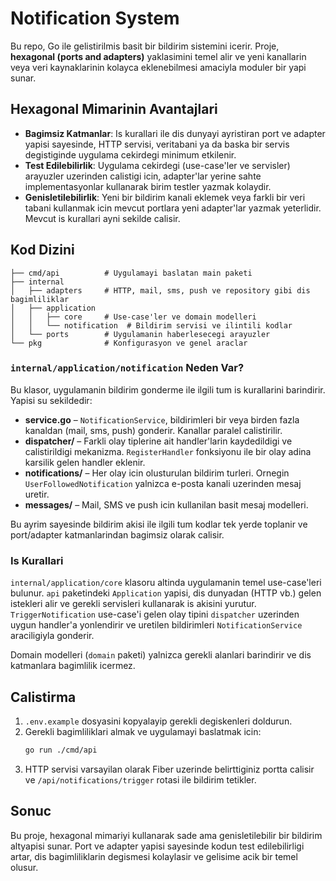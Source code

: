 # Notification System

Bu repo, Go ile gelistirilmis basit bir bildirim sistemini icerir. Proje, **hexagonal (ports and adapters)** yaklasimini temel alir ve yeni kanallarin veya veri kaynaklarinin kolayca eklenebilmesi amaciyla moduler bir yapi sunar.

## Hexagonal Mimarinin Avantajlari

- **Bagimsiz Katmanlar**: Is kurallari ile dis dunyayi ayristiran port ve adapter yapisi sayesinde, HTTP servisi, veritabani ya da baska bir servis degistiginde uygulama cekirdegi minimum etkilenir.
- **Test Edilebilirlik**: Uygulama cekirdegi (use-case'ler ve servisler) arayuzler uzerinden calistigi icin, adapter'lar yerine sahte implementasyonlar kullanarak birim testler yazmak kolaydir.
- **Genisletilebilirlik**: Yeni bir bildirim kanali eklemek veya farkli bir veri tabani kullanmak icin mevcut portlara yeni adapter'lar yazmak yeterlidir. Mevcut is kurallari ayni sekilde calisir.

## Kod Dizini

```
├── cmd/api          # Uygulamayi baslatan main paketi
├── internal
│   ├── adapters     # HTTP, mail, sms, push ve repository gibi dis bagimliliklar
│   ├── application
│   │   ├── core     # Use-case'ler ve domain modelleri
│   │   └── notification  # Bildirim servisi ve ilintili kodlar
│   └── ports        # Uygulamanin haberlesecegi arayuzler
└── pkg              # Konfigurasyon ve genel araclar
```

### `internal/application/notification` Neden Var?

Bu klasor, uygulamanin bildirim gonderme ile ilgili tum is kurallarini barindirir. Yapisi su sekildedir:

- **service.go** – `NotificationService`, bildirimleri bir veya birden fazla kanaldan (mail, sms, push) gonderir. Kanallar paralel calistirilir.
- **dispatcher/** – Farkli olay tiplerine ait handler'larin kaydedildigi ve calistirildigi mekanizma. `RegisterHandler` fonksiyonu ile bir olay adina karsilik gelen handler eklenir.
- **notifications/** – Her olay icin olusturulan bildirim turleri. Ornegin `UserFollowedNotification` yalnizca e-posta kanali uzerinden mesaj uretir.
- **messages/** – Mail, SMS ve push icin kullanilan basit mesaj modelleri.

Bu ayrim sayesinde bildirim akisi ile ilgili tum kodlar tek yerde toplanir ve port/adapter katmanlarindan bagimsiz olarak calisir.

### Is Kurallari

`internal/application/core` klasoru altinda uygulamanin temel use-case'leri bulunur. `api` paketindeki `Application` yapisi, dis dunyadan (HTTP vb.) gelen istekleri alir ve gerekli servisleri kullanarak is akisini yurutur. `TriggerNotification` use-case'i gelen olay tipini `dispatcher` uzerinden uygun handler'a yonlendirir ve uretilen bildirimleri `NotificationService` araciligiyla gonderir.

Domain modelleri (`domain` paketi) yalnizca gerekli alanlari barindirir ve dis katmanlara bagimlilik icermez.

## Calistirma

1. `.env.example` dosyasini kopyalayip gerekli degiskenleri doldurun.
2. Gerekli bagimliliklari almak ve uygulamayi baslatmak icin:
   ```bash
   go run ./cmd/api
   ```
3. HTTP servisi varsayilan olarak Fiber uzerinde belirttiginiz portta calisir ve `/api/notifications/trigger` rotasi ile bildirim tetikler.

## Sonuc

Bu proje, hexagonal mimariyi kullanarak sade ama genisletilebilir bir bildirim altyapisi sunar. Port ve adapter yapisi sayesinde kodun test edilebilirligi artar, dis bagimliliklarin degismesi kolaylasir ve gelisime acik bir temel olusur.
